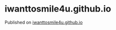 # iwanttosmile4u.github.io

Published on [iwanttosmile4u.github.io](https://iwanttosmile4u.github.io/)
